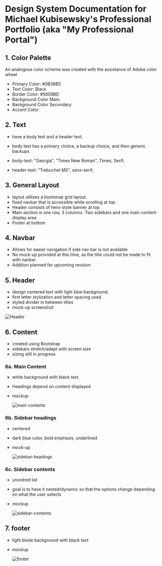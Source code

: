 # Design System Documentation for Michael Kubisewsky's Professional Portfolio (aka "My Professional Portal")

## 1. Color Palette

An analogous color scheme was created with the assistance of Adobe color wheel

- Primary Color: #0B38B5
- Text Color: Black
- Border Color: #5609BD
- Background Color Main:
- Background Color Secondary:
- Accent Color:

## 2. Text

- have a body text and a header text.
- body text has a primary choice, a backup choice, and then generic backups

- body-text: "Georgia", "Times New Roman", Times, Serif;
- header-text: "Trebuchet MS", sans-serif;

## 3. General Layout

- layout utilizes a bootstrap grid layout.
- fixed navbar that is accessible while scrolling at top
- Header consists of hero-style banner at top
- Main section is one row, 3 columns. Two sidebars and one main content display area
- Footer at bottom

## 4. Navbar

- Allows for easier navigation if side nav bar is not available
- No mock-up provided at this time, as the title could not be made to fit with navbar.
- Addition planned for upcoming revision

## 5. Header

- design centered text with light blue background.
- first letter stylization and letter spacing used
- styled divider in between titles
- mock-up screenshot

![Header](https://github.com/user-attachments/assets/924799db-f9b6-4f1f-864c-18092e090945)

## 6. Content

- created using Bootstrap
- sidebars stretch/adapt with screen size
- sizing still in progress

### 6a. Main Content

- white background with black text.
- Headings depend on content displayed
- mockup
  
  ![main contents](https://github.com/user-attachments/assets/4b149b2c-ff53-4268-ab47-6c1e34969e52)

### 6b. Sidebar headings

- centered
- dark blue color, bold emphasis, underlined
- mock-up

  ![sidebar-headings](https://github.com/user-attachments/assets/a9892927-1871-4688-9875-c8636cd54280)

### 6c. Sidebar contents

- unordred list
- goal is to have it nested/dynamic so that the options change depending on what the user selects
- mockup

  ![sidebar-contents](https://github.com/user-attachments/assets/e70b444d-1eaf-4673-b9a2-d2e84913c369)

## 7. footer

- light blude background with black text
- mockup

  ![footer](https://github.com/user-attachments/assets/e183b2f1-2c09-4492-a88b-c8cab9aa7d81)


 
